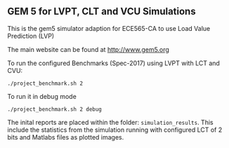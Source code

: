 ## GEM 5 for LVPT, CLT and VCU Simulations
This is the gem5 simulator adaption for ECE565-CA to use Load Value Prediction (LVP)

The main website can be found at http://www.gem5.org

To run the configured Benchmarks (Spec-2017) using LVPT with LCT and CVU:
```shell
./project_benchmark.sh 2
```

To run it in debug mode
```shell
./project_benchmark.sh 2 debug
```

The inital reports are placed within the folder: `simulation_results`. This include the statistics from the simulation running with configured LCT of 2 bits and Matlabs files as plotted images.

